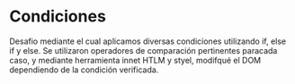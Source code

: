 # Condiciones
Desafio mediante el cual aplicamos diversas condiciones utilizando if, else if y else.
Se utilizaron operadores de comparación pertinentes paracada caso, y  mediante herramienta innet HTLM y styel, modifqué el DOM dependiendo de la condición verificada.

